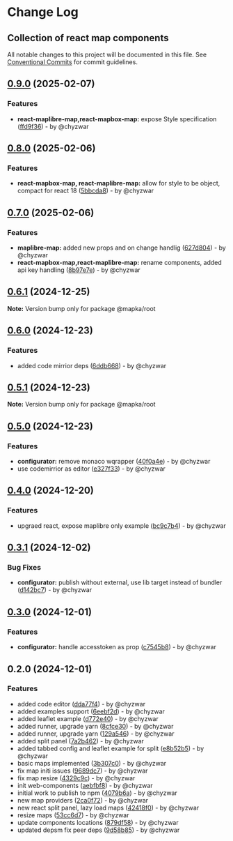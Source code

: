 # Change Log
## Collection of react map components

All notable changes to this project will be documented in this file.
See [Conventional Commits](https://conventionalcommits.org) for commit guidelines.

## [0.9.0](https://github.com/mapka-dev/web-components/compare/v0.8.0...v0.9.0) (2025-02-07)

### Features

* **react-maplibre-map,react-mapbox-map:** expose Style specification ([ffd9f36](https://github.com/mapka-dev/web-components/commit/ffd9f362837b1a6f024d6d79884fa59479ad5b19)) - by @chyzwar

## [0.8.0](https://github.com/mapka-dev/web-components/compare/v0.7.0...v0.8.0) (2025-02-06)

### Features

* **react-mapbox-map, react-maplibre-map:** allow for style to be object, compact for react 18 ([5bbcda8](https://github.com/mapka-dev/web-components/commit/5bbcda86423a37dbf40050d28f07ff54a76882dc)) - by @chyzwar

## [0.7.0](https://github.com/mapka-dev/web-components/compare/v0.6.1...v0.7.0) (2025-02-06)

### Features

* **maplibre-map:** added new props and on change handlig ([627d804](https://github.com/mapka-dev/web-components/commit/627d804828a30722bc353955c8a277b9592d99e3)) - by @chyzwar
* **react-mapbox-map,react-maplibre-map:** rename components, added api key handling ([8b97e7e](https://github.com/mapka-dev/web-components/commit/8b97e7e1838481d8af6a9110a447d2b1fca1e33f)) - by @chyzwar

## [0.6.1](https://github.com/mapka-dev/web-components/compare/v0.6.0...v0.6.1) (2024-12-25)

**Note:** Version bump only for package @mapka/root

## [0.6.0](https://github.com/mapka-dev/web-components/compare/v0.5.1...v0.6.0) (2024-12-23)

### Features

* added code mirrior deps ([6ddb668](https://github.com/mapka-dev/web-components/commit/6ddb6681229c4691303c6a608bb8bd1bff758f35)) - by @chyzwar

## [0.5.1](https://github.com/mapka-dev/web-components/compare/v0.5.0...v0.5.1) (2024-12-23)

**Note:** Version bump only for package @mapka/root

## [0.5.0](https://github.com/mapka-dev/web-components/compare/v0.4.0...v0.5.0) (2024-12-23)

### Features

* **configurator:** remove monaco wqrapper ([40f0a4e](https://github.com/mapka-dev/web-components/commit/40f0a4ec7d60f5ab9410636d820d0e52ca5f953a)) - by @chyzwar
* use codemirrior as editor ([e327f33](https://github.com/mapka-dev/web-components/commit/e327f33c5966a972fcd0124d84a76ec5ce34f84c)) - by @chyzwar

## [0.4.0](https://github.com/mapka-dev/web-components/compare/v0.3.1...v0.4.0) (2024-12-20)

### Features

* upgraed react, expose maplibre only example ([bc9c7b4](https://github.com/mapka-dev/web-components/commit/bc9c7b4b9cd00942d9e01cc0651b903b2aa5b362)) - by @chyzwar

## [0.3.1](https://github.com/mapka-dev/web-components/compare/v0.3.0...v0.3.1) (2024-12-02)

### Bug Fixes

* **configurator:** publish without external, use lib target instead of bundler ([d142bc7](https://github.com/mapka-dev/web-components/commit/d142bc780240ef90aef43d8887baeb57d6a95dac)) - by @chyzwar

## [0.3.0](https://github.com/mapka-dev/web-components/compare/v0.2.0...v0.3.0) (2024-12-01)

### Features

* **configurator:** handle accesstoken as prop ([c7545b8](https://github.com/mapka-dev/web-components/commit/c7545b8e60dd2c259858ef9c5e55b875c201d64c)) - by @chyzwar

## 0.2.0 (2024-12-01)

### Features

* added code editor ([dda77f4](https://github.com/mapka-dev/web-components/commit/dda77f4d6f2fec0a20bdee9c9dff056dbc177f0d)) - by @chyzwar
* added examples support ([6eebf2d](https://github.com/mapka-dev/web-components/commit/6eebf2d3b75a918b998e18ace57b74e38af63f15)) - by @chyzwar
* added leaflet example ([d772e40](https://github.com/mapka-dev/web-components/commit/d772e40206238e03c36a64ee3feaaafbf88e2f9f)) - by @chyzwar
* added runner, upgrade yarn ([8cfce30](https://github.com/mapka-dev/web-components/commit/8cfce30ad7f635c93c778df0e215aa38f4288893)) - by @chyzwar
* added runner, upgrade yarn ([129a546](https://github.com/mapka-dev/web-components/commit/129a5468de546f1b8cf7ff0f044440a1d4c2e42f)) - by @chyzwar
* added split panel ([7a2b462](https://github.com/mapka-dev/web-components/commit/7a2b462a53746b4ad610abc423e46fd793076da1)) - by @chyzwar
* added tabbed config and leaflet example for split ([e8b52b5](https://github.com/mapka-dev/web-components/commit/e8b52b5d14eaf9bca09b598f5bb0f404deeb1cc0)) - by @chyzwar
* basic maps implemented ([3b307c0](https://github.com/mapka-dev/web-components/commit/3b307c0dd92f1ec6e0d1b2ebd1367fbdb20a5f0c)) - by @chyzwar
* fix map initi issues ([9689dc7](https://github.com/mapka-dev/web-components/commit/9689dc72604cebdf7042d17d8b7beb5623a93bed)) - by @chyzwar
* fix map resize ([4329c9c](https://github.com/mapka-dev/web-components/commit/4329c9c0eff1a9e40543bedd2a4eb526b33ad4f1)) - by @chyzwar
* init web-components ([aebfbf8](https://github.com/mapka-dev/web-components/commit/aebfbf8f7cd87e8a06de4ad5009f0ee83d0395d4)) - by @chyzwar
* initial work to publish to npm ([4079b6a](https://github.com/mapka-dev/web-components/commit/4079b6a5759af06c7f25a643b35229c1ad48f2b9)) - by @chyzwar
* new map providers ([2ca0f72](https://github.com/mapka-dev/web-components/commit/2ca0f72438b43a22f843734930d90a759d262106)) - by @chyzwar
* new react split panel, lazy load maps ([42418f0](https://github.com/mapka-dev/web-components/commit/42418f0302a73992528539621c5acc89d7f4c234)) - by @chyzwar
* resize maps ([53cc6d7](https://github.com/mapka-dev/web-components/commit/53cc6d74a41d286e4eb3f6396570515d1900bf2d)) - by @chyzwar
* update components locations ([879df58](https://github.com/mapka-dev/web-components/commit/879df58c1668c2efb37ab5fb38fe52612e31f9c5)) - by @chyzwar
* updated depsm fix peer deps ([9d58b85](https://github.com/mapka-dev/web-components/commit/9d58b85cc0519119bebebe530191c53aea354cba)) - by @chyzwar

